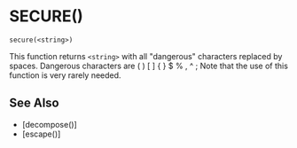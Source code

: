 # SECURE()
`secure(<string>)`

  This function returns `<string>` with all "dangerous" characters replaced by spaces. Dangerous characters are
    ( ) [ ] { } $ % , ^ ;
  Note that the use of this function is very rarely needed.


## See Also
- [decompose()]
- [escape()]

